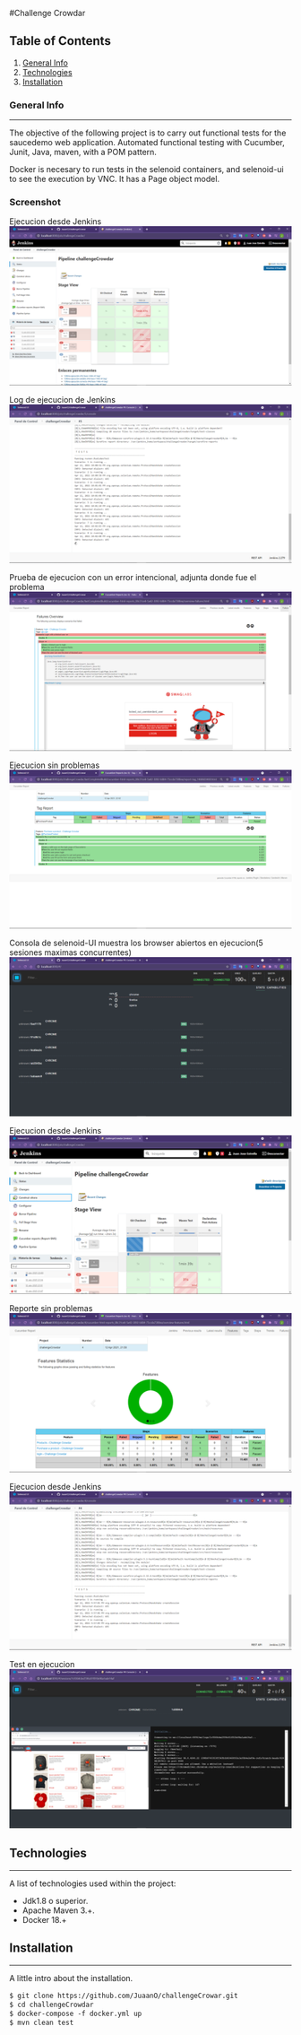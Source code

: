#Challenge Crowdar

## Table of Contents
1. [General Info](#general-info)
2. [Technologies](#technologies)
3. [Installation](#installation)

### General Info
***
The objective of the following project is to carry out functional tests for the saucedemo web application.
Automated functional testing with Cucumber, Junit, Java, maven, with a POM pattern.

Docker is necesary to run tests in the selenoid containers, and selenoid-ui to see the execution by VNC.
It has a Page object model.

### Screenshot

Ejecucion desde Jenkins
![Alt text](screenshots/screenshot1.png?raw=false "Ejecucion desde Jenkins")

Log de ejecucion de Jenkins
![Alt text](screenshots/screenshot2.png?raw=false "Ejecucion desde Jenkins")

Prueba de ejecucion con un error intencional, adjunta donde fue el problema
![Alt text](screenshots/screenshot3.png?raw=false "Ejecucion desde Jenkins")

Ejecucion sin problemas
![Alt text](screenshots/screenshot4.png?raw=false "Ejecucion desde Jenkins")

Consola de selenoid-UI muestra los browser abiertos en ejecucion(5 sesiones maximas concurrentes)
![Alt text](screenshots/screenshot5.png?raw=false "Ejecucion desde Jenkins")

Ejecucion desde Jenkins
![Alt text](screenshots/screenshot6.png?raw=false "Ejecucion desde Jenkins")

Reporte sin problemas
![Alt text](screenshots/screenshot7.png?raw=false "Ejecucion desde Jenkins")

Ejecucion desde Jenkins
![Alt text](screenshots/screenshot8.png?raw=false "Ejecucion desde Jenkins")

Test en ejecucion
![Alt text](screenshots/screenshot9.png?raw=false "Ejecucion desde Jenkins")

## Technologies
***
A list of technologies used within the project:

* Jdk1.8 o superior.
* Apache Maven 3.+.
* Docker 18.+

## Installation
***
A little intro about the installation.

```
$ git clone https://github.com/JuaanO/challengeCrowar.git
$ cd challengeCrowdar
$ docker-compose -f docker.yml up
$ mvn clean test
```


